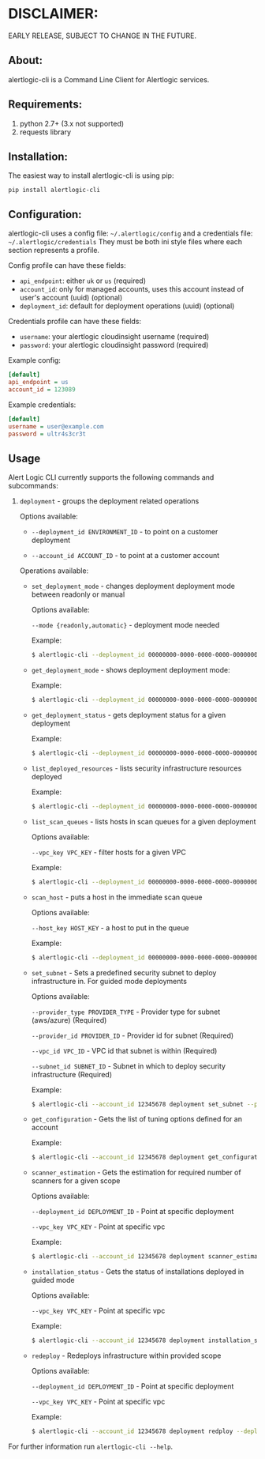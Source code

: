 # DISCLAIMER:
EARLY RELEASE, SUBJECT TO CHANGE IN THE FUTURE.

## About:

alertlogic-cli is a Command Line Client for Alertlogic services.

## Requirements:

1. python 2.7+ (3.x not supported)
1. requests library

## Installation:

The easiest way to install alertlogic-cli is using pip:

```pip install alertlogic-cli```

## Configuration:

alertlogic-cli uses a config file: `~/.alertlogic/config` and a credentials file: `~/.alertlogic/credentials`
They must be both ini style files where each section represents a profile.

Config profile can have these fields:

* `api_endpoint`: either `uk` or `us` (required)
* `account_id`: only for managed accounts, uses this account instead of user's account (uuid) (optional)
* `deployment_id`: default for deployment operations (uuid) (optional)

Credentials profile can have these fields:

* `username`: your alertlogic cloudinsight username (required)
* `password`: your alertlogic cloudinsight password (required)


Example config:

``` ini
[default]
api_endpoint = us
account_id = 123089
```

Example credentials:

``` ini
[default]
username = user@example.com
password = ultr4s3cr3t
```

## Usage

Alert Logic CLI currently supports the following commands and subcommands:

1. `deployment` - groups the deployment related operations

    Options available:

    * `--deployment_id ENVIRONMENT_ID` - to point on a customer deployment

    * `--account_id ACCOUNT_ID` - to point at a customer account

    Operations available:

    * `set_deployment_mode` - changes deployment deployment mode between readonly or manual

        Options available:

        `--mode {readonly,automatic}` - deployment mode needed

        Example:
        ``` bash
        $ alertlogic-cli --deployment_id 00000000-0000-0000-0000-000000000000 deployment set_deployment_mode --mode readonly
        ```

    * `get_deployment_mode` - shows deployment deployment mode:

        Example:
        ``` bash
        $ alertlogic-cli --deployment_id 00000000-0000-0000-0000-000000000000 deployment get_deployment_mode
        ```

    * `get_deployment_status` - gets deployment status for a given deployment

        Example:
        ``` bash
        $ alertlogic-cli --deployment_id 00000000-0000-0000-0000-000000000000 deployment get_deployment_status
        ```

    * `list_deployed_resources` - lists security infrastructure resources deployed

        Example:
        ``` bash
        $ alertlogic-cli --deployment_id 00000000-0000-0000-0000-000000000000 deployment list_deployed_resources
        ```

    * `list_scan_queues` - lists hosts in scan queues for a given deployment

        Options available:

        `--vpc_key VPC_KEY` - filter hosts for a given VPC

        Example:
        ``` bash
        $ alertlogic-cli --deployment_id 00000000-0000-0000-0000-000000000000 deployment list_scan_queues
        ```

    * `scan_host` - puts a host in the immediate scan queue

        Options available:

        `--host_key HOST_KEY` - a host to put in the queue

        Example:
        ``` bash
        $ alertlogic-cli --deployment_id 00000000-0000-0000-0000-000000000000 deployment scan_host --host_key /aws/us-east-1/host/i-00000000000000000
        ```

    * `set_subnet` - Sets a predefined security subnet to deploy infrastructure in. For guided mode deployments

        Options available:

        `--provider_type PROVIDER_TYPE` - Provider type for subnet (aws/azure) (Required)

        `--provider_id PROVIDER_ID` - Provider id for subnet (Required)

        `--vpc_id VPC_ID` - VPC id that subnet is within (Required)

        `--subnet_id SUBNET_ID` - Subnet in which to deploy security infrastructure (Required)

        Example:
        ``` bash
        $ alertlogic-cli --account_id 12345678 deployment set_subnet --provider_type aws --provider_id 123456789012 --vpc_id vpc-12345678 --subnet_id subnet-12345678
        ```

    * `get_configuration` - Gets the list of tuning options defined for an account

        Example:
        ``` bash
        $ alertlogic-cli --account_id 12345678 deployment get_configuration
        ```

    * `scanner_estimation` - Gets the estimation for required number of scanners for a given scope

        Options available:

        `--deployment_id DEPLOYMENT_ID` - Point at specific deployment

        `--vpc_key VPC_KEY` - Point at specific vpc

        Example:
        ``` bash
        $ alertlogic-cli --account_id 12345678 deployment scanner_estimation --deployment_id 00000000-0000-0000-0000-000000000000 --vpc_key vpc-12345678
        ```

    * `installation_status` - Gets the status of installations deployed in guided mode

        Options available:

        `--vpc_key VPC_KEY` - Point at specific vpc

        Example:
        ``` bash
        $ alertlogic-cli --account_id 12345678 deployment installation_status --vpc_key vpc-12345678
        ```

    * `redeploy` - Redeploys infrastructure within provided scope

        Options available:

        `--deployment_id DEPLOYMENT_ID` - Point at specific deployment

        `--vpc_key VPC_KEY` - Point at specific vpc

        Example:
        ``` bash
        $ alertlogic-cli --account_id 12345678 deployment redploy --deployment_id 00000000-0000-0000-0000-000000000000 --vpc_key vpc-12345678
        ```


For further information run `alertlogic-cli --help`.

